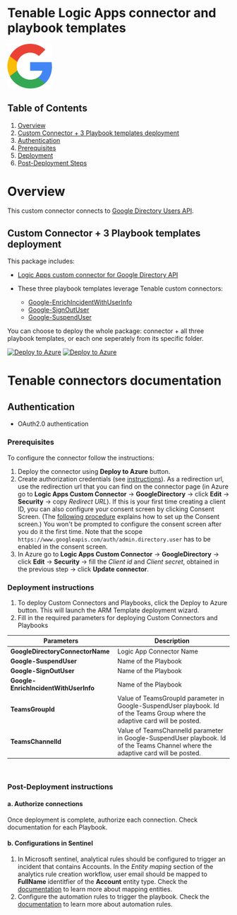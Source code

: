 # Tenable Logic Apps connector and playbook templates

<img src="./GoogleDirectoryAPIConnector/google_logo.svg" alt="drawing" width="20%"/><br>

## Table of Contents

1. [Overview](#overview)
1. [Custom Connector + 3 Playbook templates deployment](#deployall)
1. [Authentication](#authentication)
1. [Prerequisites](#prerequisites)
1. [Deployment](#deployment)
1. [Post-Deployment Steps](#postdeployment)

<a name="overview">

# Overview

This custom connector connects to [Google Directory Users API](https://developers.google.com/admin-sdk/directory/reference/rest/v1/users).

<a name="deployall">

## Custom Connector + 3 Playbook templates deployment

This package includes:

* [Logic Apps custom connector for Google Directory API](./GoogleDirectoryAPIConnector/)


* These three playbook templates leverage Tenable custom connectors:
  * [Google-EnrichIncidentWithUserInfo](./Playbooks/Google-EnrichIncidentWithUserInfo/)
  * [Google-SignOutUser](./Playbooks/Google-SignOutUser/)
  * [Google-SuspendUser](./Playbooks/Google-SuspendUser/)

You can choose to deploy the whole package: connector + all three playbook templates, or each one seperately from its specific folder.

[![Deploy to Azure](https://aka.ms/deploytoazurebutton)](https://portal.azure.com/#create/Microsoft.Template/uri/https%3A%2F%2Fraw.githubusercontent.com%2FAzure%2FAzure-Sentinel%2Fmaster%2FSolutions%2FGoogleDirectory%2FPlaybooks%2Fazuredeploy.json) [![Deploy to Azure](https://aka.ms/deploytoazuregovbutton)](https://portal.azure.us/#create/Microsoft.Template/uri/https%3A%2F%2Fraw.githubusercontent.com%2FAzure%2FAzure-Sentinel%2Fmaster%2FSolutions%2FGoogleDirectory%2FPlaybooks%2Fazuredeploy.json)

# Tenable connectors documentation

<a name="authentication">

## Authentication

*  OAuth2.0 authentication

<a name="prerequisites">

### Prerequisites

To configure the connector follow the instructions:
1. Deploy the connector using **Deploy to Azure** button.
2. Create authorization credentials (see [instructions](https://developers.google.com/identity/protocols/oauth2/web-server#creatingcred)). As a redirection url, use the redirection url that you can find on the connector page (in Azure go to **Logic Apps Custom Connector** -> **GoogleDirectory** -> click **Edit** -> **Security** -> copy *Redirect URL*). If this is your first time creating a client ID, you can also configure your consent screen by clicking Consent Screen. (The [following procedure](https://support.google.com/cloud/answer/6158849?hl=en#userconsent) explains how to set up the Consent screen.) You won't be prompted to configure the consent screen after you do it the first time. Note that the scope `https://www.googleapis.com/auth/admin.directory.user` has to be enabled in the consent screen.
3. In Azure go to **Logic Apps Custom Connector** -> **GoogleDirectory** -> click **Edit** -> **Security** -> fill the *Client id* and *Client secret*, obtained in the previous step -> click **Update connector**.

<a name="deployment">

### Deployment instructions

1. To deploy Custom Connectors and Playbooks, click the Deploy to Azure button. This will launch the ARM Template deployment wizard.
2. Fill in the required parameters for deploying Custom Connectors and Playbooks

| Parameters | Description |
|----------------|--------------|
|**GoogleDirectoryConnectorName** | Logic App Connector Name |
|**Google-SuspendUser** | Name of the Playbook |
|**Google-SignOutUser** | Name of the Playbook |
|**Google-EnrichIncidentWithUserInfo** | Name of the Playbook |
|**TeamsGroupId** | Value of TeamsGroupId parameter in Google-SuspendUser playbook. Id of the Teams Group where the adaptive card will be posted.|
|**TeamsChannelId** | Value of TeamsChannelId parameter in Google-SuspendUser playbook. Id of the Teams Channel where the adaptive card will be posted.|

<br>
<a name="postdeployment">

### Post-Deployment instructions

#### a. Authorize connections

Once deployment is complete, authorize each connection. Check documentation for each Playbook.

#### b. Configurations in Sentinel

1. In Microsoft sentinel, analytical rules should be configured to trigger an incident that contains Accounts. In the *Entity maping* section of the analytics rule creation workflow, user email should be mapped to **FullName** identitfier of the **Account** entity type. Check the [documentation](https://docs.microsoft.com/azure/sentinel/map-data-fields-to-entities) to learn more about mapping entities.
2. Configure the automation rules to trigger the playbook. Check the [documentation](https://docs.microsoft.com/azure/sentinel/tutorial-respond-threats-playbook) to learn more about automation rules.
